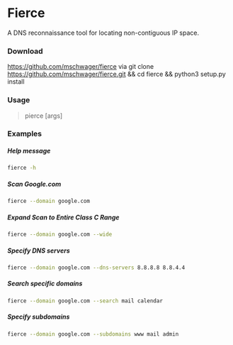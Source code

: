 # Fierce
A DNS reconnaissance tool for locating non-contiguous IP space.

### Download
https://github.com/mschwager/fierce via git clone https://github.com/mschwager/fierce.git && cd fierce && python3 setup.py install

### Usage  
> pierce [args]
  
### Examples  
##### Help message
```bash
fierce -h
```

##### Scan Google.com 
```bash
fierce --domain google.com
```

##### Expand Scan to Entire Class C Range
```bash
fierce --domain google.com --wide
```

##### Specify DNS servers
```bash
fierce --domain google.com --dns-servers 8.8.8.8 8.8.4.4
```

##### Search specific domains
```bash
fierce --domain google.com --search mail calendar
```

##### Specify subdomains
```bash
fierce --domain google.com --subdomains www mail admin
```
